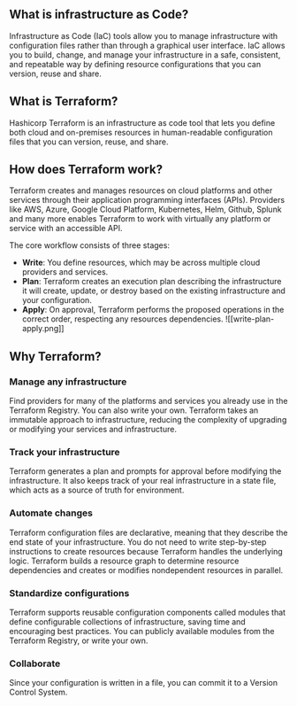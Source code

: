 ## What is infrastructure as Code?
Infrastructure as Code (IaC) tools allow you to manage infrastructure with configuration files rather than through a graphical user interface.
IaC allows you to build, change, and manage your infrastructure in a safe, consistent, and repeatable way by defining resource configurations that you can version, reuse and share.

## What is Terraform?
Hashicorp Terraform is an infrastructure as code tool that lets you define both cloud and on-premises resources in human-readable configuration files that you can version, reuse, and share.

## How does Terraform work?
Terraform creates and manages resources on cloud platforms and other services through their application programming interfaces (APIs).
Providers like AWS, Azure, Google Cloud Platform, Kubernetes, Helm, Github, Splunk and many more enables Terraform to work with virtually any platform or service with an accessible API.

The core workflow consists of three stages:
- **Write**: You define resources, which may be across multiple cloud providers and services.
- **Plan**: Terraform creates an execution plan describing the infrastructure it will create, update, or destroy based on the existing infrastructure and your configuration.
- **Apply**: On approval, Terraform performs the proposed operations in the correct order, respecting any resources dependencies.
  ![[write-plan-apply.png]]

## Why Terraform?
### Manage any infrastructure
Find providers for many of the platforms and services you already use in the Terraform Registry. You can also write your own. Terraform takes an immutable approach to infrastructure, reducing the complexity of upgrading or modifying your services and infrastructure.

### Track your infrastructure
Terraform generates a plan and prompts for approval before modifying the infrastructure. It also keeps track of your real infrastructure in a state file, which acts as a source of truth for environment.

### Automate changes 
Terraform configuration files are declarative, meaning that they describe the end state of your infrastructure. You do not need to write step-by-step instructions to create resources because Terraform handles the underlying logic. Terraform builds a resource graph to determine resource dependencies and creates or modifies nondependent resources in parallel.

### Standardize configurations
Terraform supports reusable configuration components called modules that define configurable collections of infrastructure, saving time and encouraging best practices. You can publicly available modules from the Terraform Registry, or write your own.

### Collaborate
Since your configuration is written in a file, you can commit it to a Version Control System.